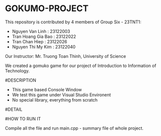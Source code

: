 # GOKUMO-PROJECT
This repository is contributed by 4 members of Group Six - 23TNT1:
- Nguyen Van Linh : 23122003
- Tran Hoang Gia Bao : 23122022
- Tran Chan Hiep : 23122026
- Nguyen Thi My Kim : 23122040

Our Instructor: Mr. Truong Toan Thinh, University of Science

We created a gomuko game for our project of Introduction to Information of Technology.

#DESCRIPTION
- This game based Console Window
- We test this game under Visual Studio Environent
- No special library, everything from scratch

#DETAIL

#HOW TO RUN IT 

Compile all the file and run main.cpp - summary file of whole project.


